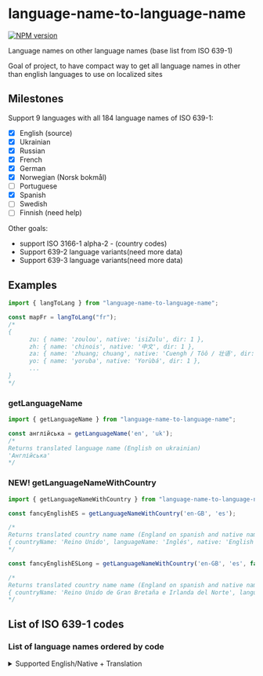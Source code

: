# language-name-to-language-name

<span class="badge-npmversion"><a href="https://www.npmjs.com/package/language-name-to-language-name" title="View this project on NPM"><img src="https://img.shields.io/npm/v/language-name-to-language-name.svg" alt="NPM version" /></a></span>

Language names on other language names (base list from ISO 639-1)

Goal of project, to have compact way to get all language names in other than english languages to use on localized sites

## Milestones

Support 9 languages with all 184 language names of ISO 639-1:

- [x] English (source)
- [x] Ukrainian
- [x] Russian
- [x] French
- [x] German
- [x] Norwegian (Norsk bokmål)
- [ ] Portuguese
- [x] Spanish
- [ ] Swedish
- [ ] Finnish (need help)

Other goals:

- support ISO 3166-1 alpha-2 - (country codes)
- Support 639-2 language variants(need more data)
- Support 639-3 language variants(need more data)

## Examples

```javascript
import { langToLang } from "language-name-to-language-name";

const mapFr = langToLang("fr");
/*
{
      zu: { name: 'zoulou', native: 'isiZulu', dir: 1 },
      zh: { name: 'chinois', native: '中文', dir: 1 },
      za: { name: 'zhuang; chuang', native: 'Cuengh / Tôô / 壮语', dir: 1 },
      yo: { name: 'yoruba', native: 'Yorùbá', dir: 1 },
      ...
}
*/
```

### getLanguageName

```javascript
import { getLanguageName } from "language-name-to-language-name";

const англійська = getLanguageName('en', 'uk');
/*
Returns translated language name (English on ukrainian)
'Англійська'
*/
```

### NEW! getLanguageNameWithCountry

```javascript
import { getLanguageNameWithCountry } from "language-name-to-language-name";

const fancyEnglishES = getLanguageNameWithCountry('en-GB', 'es');

/*
Returns translated country name name (England on spanish and native name)
{ countryName: 'Reino Unido', languageName: 'Inglés', native: 'English' }
*/

const fancyEnglishESLong = getLanguageNameWithCountry('en-GB', 'es', false);

/*
Returns translated country name name (England on spanish and native name)
{ countryName: 'Reino Unido de Gran Bretaña e Irlanda del Norte', languageName: 'Inglés', native: 'English' }
*/

```


## List of ISO 639-1 codes

### List of language names ordered by code

 <details>
      <summary>Supported English/Native + Translation</summary>

     | #   | Code | Name                                | Native                          | Dir |
     | --- | ---- | ----------------------------------- | ------------------------------- | --- |
     | 1   | aa   | Afar                                | Afar                            | ltr |
     | 2   | ab   | Abkhazian                           | Аҧсуа                           | ltr |
     | 3   | af   | Afrikaans                           | Afrikaans                       | ltr |
     | 4   | ak   | Akan                                | Akana                           | ltr |
     | 5   | am   | Amharic                             | አማርኛ                            | ltr |
     | 6   | an   | Aragonese                           | Aragonés                        | ltr |
     | 7   | ar   | Arabic                              | العربية                         | rtl |
     | 8   | as   | Assamese                            | অসমীয়া                         | ltr |
     | 9   | av   | Avar                                | Авар                            | ltr |
     | 10  | ay   | Aymara                              | Aymar                           | ltr |
     | 11  | az   | Azerbaijani                         | Azərbaycanca / آذربايجان        | ltr |
     | 12  | ba   | Bashkir                             | Башҡорт                         | ltr |
     | 13  | be   | Belarusian                          | Беларуская                      | ltr |
     | 14  | bg   | Bulgarian                           | Български                       | ltr |
     | 15  | bh   | Bihari                              | भोजपुरी                         | ltr |
     | 16  | bi   | Bislama                             | Bislama                         | ltr |
     | 17  | bm   | Bambara                             | Bamanankan                      | ltr |
     | 18  | bn   | Bengali                             | বাংলা                           | ltr |
     | 19  | bo   | Tibetan                             | བོད་ཡིག / Bod skad              | ltr |
     | 20  | br   | Breton                              | Brezhoneg                       | ltr |
     | 21  | bs   | Bosnian                             | Bosanski                        | ltr |
     | 22  | ca   | Catalan                             | Català                          | ltr |
     | 23  | ce   | Chechen                             | Нохчийн                         | ltr |
     | 24  | ch   | Chamorro                            | Chamoru                         | ltr |
     | 25  | co   | Corsican                            | Corsu                           | ltr |
     | 26  | cr   | Cree                                | Nehiyaw                         | ltr |
     | 27  | cs   | Czech                               | Česky                           | ltr |
     | 28  | cu   | Old Church Slavonic / Old Bulgarian | словѣньскъ / slověnĭskŭ         | ltr |
     | 29  | cv   | Chuvash                             | Чăваш                           | ltr |
     | 30  | cy   | Welsh                               | Cymraeg                         | ltr |
     | 31  | da   | Danish                              | Dansk                           | ltr |
     | 32  | de   | German                              | Deutsch                         | ltr |
     | 33  | dv   | Divehi                              | ދިވެހިބަސް                      | rtl |
     | 34  | dz   | Dzongkha                            | ཇོང་ཁ                           | ltr |
     | 35  | ee   | Ewe                                 | Ɛʋɛ                             | ltr |
     | 36  | el   | Greek                               | Ελληνικά                        | ltr |
     | 37  | en   | English                             | English                         | ltr |
     | 38  | eo   | Esperanto                           | Esperanto                       | ltr |
     | 39  | es   | Spanish                             | Español                         | ltr |
     | 40  | et   | Estonian                            | Eesti                           | ltr |
     | 41  | eu   | Basque                              | Euskara                         | ltr |
     | 42  | fa   | Persian                             | فارسی                           | rtl |
     | 43  | ff   | Peul                                | Fulfulde                        | ltr |
     | 44  | fi   | Finnish                             | Suomi                           | ltr |
     | 45  | fj   | Fijian                              | Na Vosa Vakaviti                | ltr |
     | 46  | fo   | Faroese                             | Føroyskt                        | ltr |
     | 47  | fr   | French                              | Français                        | ltr |
     | 48  | fy   | West Frisian                        | Frysk                           | ltr |
     | 49  | ga   | Irish                               | Gaeilge                         | ltr |
     | 50  | gd   | Scottish Gaelic                     | Gàidhlig                        | ltr |
     | 51  | gl   | Galician                            | Galego                          | ltr |
     | 52  | gn   | Guarani                             | Avañe'ẽ                         | ltr |
     | 53  | gu   | Gujarati                            | ગુજરાતી                         | ltr |
     | 54  | gv   | Manx                                | Gaelg                           | ltr |
     | 55  | ha   | Hausa                               | هَوُسَ                          | rtl |
     | 56  | he   | Hebrew                              | עברית                           | rtl |
     | 57  | hi   | Hindi                               | हिन्दी                          | ltr |
     | 58  | ho   | Hiri Motu                           | Hiri Motu                       | ltr |
     | 59  | hr   | Croatian                            | Hrvatski                        | ltr |
     | 60  | ht   | Haitian                             | Krèyol ayisyen                  | ltr |
     | 61  | hu   | Hungarian                           | Magyar                          | ltr |
     | 62  | hy   | Armenian                            | Հայերեն                         | ltr |
     | 63  | hz   | Herero                              | Otsiherero                      | ltr |
     | 64  | ia   | Interlingua                         | Interlingua                     | ltr |
     | 65  | id   | Indonesian                          | Bahasa Indonesia                | ltr |
     | 66  | ie   | Interlingue                         | Interlingue                     | ltr |
     | 67  | ig   | Igbo                                | Igbo                            | ltr |
     | 68  | ii   | Sichuan Yi                          | ꆇꉙ / 四川彝语                 | ltr |
     | 69  | ik   | Inupiak                             | Iñupiak                         | ltr |
     | 70  | io   | Ido                                 | Ido                             | ltr |
     | 71  | is   | Icelandic                           | Íslenska                        | ltr |
     | 72  | it   | Italian                             | Italiano                        | ltr |
     | 73  | iu   | Inuktitut                           | ᐃᓄᒃᑎᑐᑦ                          | ltr |
     | 74  | ja   | Japanese                            | 日本語                          | ltr |
     | 75  | jv   | Javanese                            | Basa Jawa                       | ltr |
     | 76  | ka   | Georgian                            | ქართული                         | ltr |
     | 77  | kg   | Kongo                               | KiKongo                         | ltr |
     | 78  | ki   | Kikuyu                              | Gĩkũyũ                          | ltr |
     | 79  | kj   | Kuanyama                            | Kuanyama                        | ltr |
     | 80  | kk   | Kazakh                              | Қазақша                         | ltr |
     | 81  | kl   | Greenlandic                         | Kalaallisut                     | ltr |
     | 82  | km   | Cambodian                           | ភាសាខ្មែរ                       | ltr |
     | 83  | kn   | Kannada                             | ಕನ್ನಡ                           | ltr |
     | 84  | ko   | Korean                              | 한국어                          | ltr |
     | 85  | kr   | Kanuri                              | Kanuri                          | ltr |
     | 86  | ks   | Kashmiri                            | कश्मीरी / كشميري                | rtl |
     | 87  | ku   | Kurdish                             | Kurdî / كوردی                   | rtl |
     | 88  | kv   | Komi                                | Коми                            | ltr |
     | 89  | kw   | Cornish                             | Kernewek                        | ltr |
     | 90  | ky   | Kirghiz                             | Kırgızca / Кыргызча             | ltr |
     | 91  | la   | Latin                               | Latina                          | ltr |
     | 92  | lb   | Luxembourgish                       | Lëtzebuergesch                  | ltr |
     | 93  | lg   | Ganda                               | Luganda                         | ltr |
     | 94  | li   | Limburgian                          | Limburgs                        | ltr |
     | 95  | ln   | Lingala                             | Lingála                         | ltr |
     | 96  | lo   | Laotian                             | ລາວ / Pha xa lao                | ltr |
     | 97  | lt   | Lithuanian                          | Lietuvių                        | ltr |
     | 98  | lv   | Latvian                             | Latviešu                        | ltr |
     | 99  | mg   | Malagasy                            | Malagasy                        | ltr |
     | 100 | mh   | Marshallese                         | Kajin Majel / Ebon              | ltr |
     | 101 | mi   | Maori                               | Māori                           | ltr |
     | 102 | mk   | Macedonian                          | Македонски                      | ltr |
     | 103 | ml   | Malayalam                           | മലയാളം                          | ltr |
     | 104 | mn   | Mongolian                           | Монгол                          | ltr |
     | 105 | mo   | Moldovan                            | Moldovenească                   | ltr |
     | 106 | mr   | Marathi                             | मराठी                           | ltr |
     | 107 | ms   | Malay                               | Bahasa Melayu                   | ltr |
     | 108 | mt   | Maltese                             | bil-Malti                       | ltr |
     | 109 | my   | Burmese                             | Myanmasa                        | ltr |
     | 110 | na   | Nauruan                             | Dorerin Naoero                  | ltr |
     | 111 | nd   | North Ndebele                       | Sindebele                       | ltr |
     | 112 | ne   | Nepali                              | नेपाली                          | ltr |
     | 113 | ng   | Ndonga                              | Oshiwambo                       | ltr |
     | 114 | nl   | Dutch                               | Nederlands                      | ltr |
     | 115 | nn   | Norwegian Nynorsk                   | Norsk (nynorsk)                 | ltr |
     | 116 | no   | Norwegian                           | Norsk (bokmål / riksmål)        | ltr |
     | 117 | nr   | South Ndebele                       | isiNdebele                      | ltr |
     | 118 | nv   | Navajo                              | Diné bizaad                     | ltr |
     | 119 | ny   | Chichewa                            | Chi-Chewa                       | ltr |
     | 120 | oc   | Occitan                             | Occitan                         | ltr |
     | 121 | oj   | Ojibwa                              | ᐊᓂᔑᓈᐯᒧᐎᓐ / Anishinaabemowin     | ltr |
     | 122 | om   | Oromo                               | Oromoo                          | ltr |
     | 123 | or   | Oriya                               | ଓଡ଼ିଆ                           | ltr |
     | 124 | os   | Ossetian / Ossetic                  | Иронау                          | ltr |
     | 125 | pa   | Panjabi / Punjabi                   | ਪੰਜਾਬੀ / पंजाबी / پنجابي        | ltr |
     | 126 | pi   | Pali                                | Pāli / पाऴि                     | ltr |
     | 127 | pl   | Polish                              | Polski                          | ltr |
     | 128 | ps   | Pashto                              | پښتو                            | rtl |
     | 129 | pt   | Portuguese                          | Português                       | ltr |
     | 130 | qu   | Quechua                             | Runa Simi                       | ltr |
     | 131 | rm   | Raeto Romance                       | Rumantsch                       | ltr |
     | 132 | rn   | Kirundi                             | Kirundi                         | ltr |
     | 133 | ro   | Romanian                            | Română                          | ltr |
     | 134 | ru   | Russian                             | Русский                         | ltr |
     | 135 | rw   | Rwandi                              | Kinyarwandi                     | ltr |
     | 136 | sa   | Sanskrit                            | संस्कृतम्                       | ltr |
     | 137 | sc   | Sardinian                           | Sardu                           | ltr |
     | 138 | sd   | Sindhi                              | सिनधि                           | ltr |
     | 139 | se   | Northern Sami                       | Davvisámegiella                 | ltr |
     | 140 | sg   | Sango                               | Sängö                           | ltr |
     | 141 | sh   | Serbo-Croatian                      | Srpskohrvatski / Српскохрватски | ltr |
     | 142 | si   | Sinhalese                           | සිංහල                           | ltr |
     | 143 | sk   | Slovak                              | Slovenčina                      | ltr |
     | 144 | sl   | Slovenian                           | Slovenščina                     | ltr |
     | 145 | sm   | Samoan                              | Gagana Samoa                    | ltr |
     | 146 | sn   | Shona                               | chiShona                        | ltr |
     | 147 | so   | Somalia                             | Soomaaliga                      | ltr |
     | 148 | sq   | Albanian                            | Shqip                           | ltr |
     | 149 | sr   | Serbian                             | Српски                          | ltr |
     | 150 | ss   | Swati                               | SiSwati                         | ltr |
     | 151 | st   | Southern Sotho                      | Sesotho                         | ltr |
     | 152 | su   | Sundanese                           | Basa Sunda                      | ltr |
     | 153 | sv   | Swedish                             | Svenska                         | ltr |
     | 154 | sw   | Swahili                             | Kiswahili                       | ltr |
     | 155 | ta   | Tamil                               | தமிழ்                           | ltr |
     | 156 | te   | Telugu                              | తెలుగు                          | ltr |
     | 157 | tg   | Tajik                               | Тоҷикӣ                          | ltr |
     | 158 | th   | Thai                                | ไทย / Phasa Thai                | ltr |
     | 159 | ti   | Tigrinya                            | ትግርኛ                            | ltr |
     | 160 | tk   | Turkmen                             | Туркмен / تركمن                 | ltr |
     | 161 | tl   | Tagalog                             | Tagalog                         | ltr |
     | 162 | tn   | Tswana                              | Setswana                        | ltr |
     | 163 | to   | Tonga                               | Lea Faka-Tonga                  | ltr |
     | 164 | tr   | Turkish                             | Türkçe                          | ltr |
     | 165 | ts   | Tsonga                              | Xitsonga                        | ltr |
     | 166 | tt   | Tatar                               | Tatarça                         | ltr |
     | 167 | tw   | Twi                                 | Twi                             | ltr |
     | 168 | ty   | Tahitian                            | Reo Mā`ohi | ltr                |
     | 169 | ug   | Uyghur                              | Uyƣurqə / ئۇيغۇرچە              | ltr |
     | 170 | uk   | Ukrainian                           | Українська                      | ltr |
     | 171 | ur   | Urdu                                | اردو                            | rtl |
     | 172 | uz   | Uzbek                               | Ўзбек                           | ltr |
     | 173 | ve   | Venda                               | Tshivenḓa                       | ltr |
     | 174 | vi   | Vietnamese                          | Việtnam                         | ltr |
     | 175 | vo   | Volapük                             | Volapük                         | ltr |
     | 176 | wa   | Walloon                             | Walon                           | ltr |
     | 177 | wo   | Wolof                               | Wollof                          | ltr |
     | 178 | xh   | Xhosa                               | isiXhosa                        | ltr |
     | 179 | yi   | Yiddish                             | ייִדיש                          | rtl |
     | 180 | yo   | Yoruba                              | Yorùbá                          | ltr |
     | 181 | za   | Zhuang                              | Cuengh / Tôô / 壮语             | ltr |
     | 182 | zh   | Chinese                             | 中文                            | ltr |
     | 183 | zu   | Zulu                                | isiZulu                         | ltr |
     | 184 | nb   | Norwegian Bokmål                    | Norsk (bokmål)                  | ltr |

    </details>
